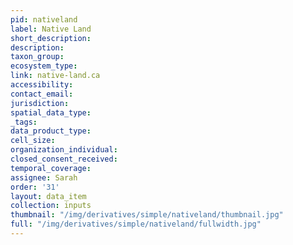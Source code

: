 ```yaml
---
pid: nativeland
label: Native Land
short_description: 
description: 
taxon_group: 
ecosystem_type: 
link: native-land.ca
accessibility: 
contact_email: 
jurisdiction: 
spatial_data_type: 
_tags: 
data_product_type: 
cell_size: 
organization_individual: 
closed_consent_received: 
temporal_coverage: 
assignee: Sarah
order: '31'
layout: data_item
collection: inputs
thumbnail: "/img/derivatives/simple/nativeland/thumbnail.jpg"
full: "/img/derivatives/simple/nativeland/fullwidth.jpg"
---
```

